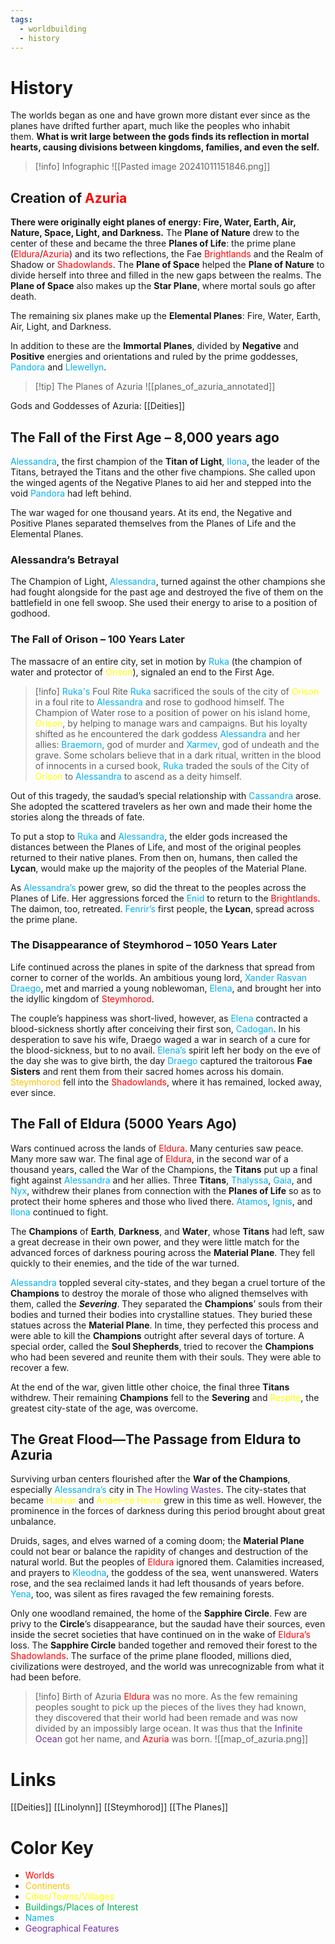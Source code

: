 ```yaml
---
tags:
  - worldbuilding
  - history
---
```

# History

The worlds began as one and have grown more distant ever since as the planes have drifted further apart, much like the peoples who inhabit them. **What is writ large between the gods finds its reflection in mortal hearts, causing divisions between kingdoms, families, and even the self.**

>[!info] Infographic
![[Pasted image 20241011151846.png]]
## Creation of <font color="#ff0000">Azuria</font>

**There were originally eight planes of energy: Fire, Water, Earth, Air, Nature, Space, Light, and Darkness.** The **Plane of Nature** drew to the center of these and became the three **Planes of Life**: the prime plane (<font color="#ff0000">Eldura</font>/<font color="#ff0000">Azuria</font>) and its two reflections, the Fae <font color="#ff0000">Brightlands</font> and the Realm of Shadow or <font color="#ff0000">Shadowlands</font>. The **Plane of Space** helped the **Plane of Nature** to divide herself into three and filled in the new gaps between the realms. The **Plane of Space** also makes up the **Star Plane**, where mortal souls go after death. 

The remaining six planes make up the **Elemental Planes**: Fire, Water, Earth, Air, Light, and Darkness. 

In addition to these are the **Immortal Planes**, divided by **Negative** and **Positive** energies and orientations and ruled by the prime goddesses, <font color="#00b0f0">Pandora</font> and <font color="#00b0f0">Llewellyn</font>. 

>[!tip] The Planes of Azuria
![[planes_of_azuria_annotated]]

Gods and Goddesses of Azuria: [[Deities]]

## The Fall of the First Age – 8,000 years ago

<font color="#00b0f0">Alessandra</font>, the first champion of the **Titan of Light**, <font color="#00b0f0">Ilona</font>, the leader of the Titans, betrayed the Titans and the other five champions. She called upon the winged agents of the Negative Planes to aid her and stepped into the void <font color="#00b0f0">Pandora</font> had left behind.

The war waged for one thousand years. At its end, the Negative and Positive Planes separated themselves from the Planes of Life and the Elemental Planes.  

### Alessandra’s Betrayal

The Champion of Light, <font color="#00b0f0">Alessandra</font>, turned against the other champions she had fought alongside for the past age and destroyed the five of them on the battlefield in one fell swoop. She used their energy to arise to a position of godhood. 

### The Fall of Orison – 100 Years Later 

The massacre of an entire city, set in motion by <font color="#00b0f0">Ruka</font> (the champion of water and protector of <font color="#ffff00">Orison</font>), signaled an end to the First Age.

>[!info] <font color="#00b0f0">Ruka's</font> Foul Rite
<font color="#00b0f0">Ruka</font> sacrificed the souls of the city of <font color="#ffff00">Orison</font> in a foul rite to <font color="#00b0f0">Alessandra</font> and rose to godhood himself. The Champion of Water rose to a position of power on his island home, <font color="#ffff00">Orison</font>, by helping to manage wars and campaigns. But his loyalty shifted as he encountered the dark goddess <font color="#00b0f0">Alessandra</font> and her allies: <font color="#00b0f0">Braemorn</font>, god of murder and <font color="#00b0f0">Xarmev</font>, god of undeath and the grave. Some scholars believe that in a dark ritual, written in the blood of innocents in a cursed book, <font color="#00b0f0">Ruka</font> traded the souls of the City of <font color="#ffff00">Orison</font> to <font color="#00b0f0">Alessandra</font> to ascend as a deity himself. 

Out of this tragedy, the saudad’s special relationship with <font color="#00b0f0">Cassandra</font> arose. She adopted the scattered travelers as her own and made their home the stories along the threads of fate.

To put a stop to <font color="#00b0f0">Ruka</font> and <font color="#00b0f0">Alessandra</font>, the elder gods increased the distances between the Planes of Life, and most of the original peoples returned to their native planes. From then on, humans, then called the **Lycan**, would make up the majority of the peoples of the Material Plane. 

As <font color="#00b0f0">Alessandra’s</font> power grew, so did the threat to the peoples across the Planes of Life. Her aggressions forced the <font color="#00b0f0">Enid</font> to return to the <font color="#ff0000">Brightlands</font>. The daimon, too, retreated. <font color="#00b0f0">Fenrir’s</font> first people, the **Lycan**, spread across the prime plane. 

### The Disappearance of Steymhorod – 1050 Years Later

Life continued across the planes in spite of the darkness that spread from corner to corner of the worlds. An ambitious young lord, <font color="#00b0f0">Xander Rasvan Draego</font>, met and married a young noblewoman, <font color="#00b0f0">Elena</font>, and brought her into the idyllic kingdom of <font color="#ff0000">Steymhorod</font>. 

The couple’s happiness was short-lived, however, as <font color="#00b0f0">Elena</font> contracted a blood-sickness shortly after conceiving their first son, <font color="#00b0f0">Cadogan</font>. In his desperation to save his wife, Draego waged a war in search of a cure for the blood-sickness, but to no avail. <font color="#00b0f0">Elena’s</font> spirit left her body on the eve of the day she was to give birth, the day <font color="#00b0f0">Draego</font> captured the traitorous **Fae Sisters** and rent them from their sacred homes across his domain. <font color="#ffc000">Steymhorod</font> fell into the <font color="#ff0000">Shadowlands</font>, where it has remained, locked away, ever since.

## The Fall of Eldura (5000 Years Ago)

Wars continued across the lands of <font color="#ff0000">Eldura</font>. Many centuries saw peace. Many more saw war. The final age of <font color="#ff0000">Eldura</font>, in the second war of a thousand years, called the War of the Champions, the **Titans** put up a final fight against <font color="#00b0f0">Alessandra</font> and her allies. Three **Titans**, <font color="#00b0f0">Thalyssa</font>, <font color="#00b0f0">Gaia</font>, and <font color="#00b0f0">Nyx</font>, withdrew their planes from connection with the **Planes of Life** so as to protect their home spheres and those who lived there. <font color="#00b0f0">Atamos</font>, <font color="#00b0f0">Ignis</font>, and <font color="#00b0f0">Ilona</font> continued to fight. 

The **Champions** of **Earth**, **Darkness**, and **Water**, whose **Titans** had left, saw a great decrease in their own power, and they were little match for the advanced forces of darkness pouring across the **Material Plane**. They fell quickly to their enemies, and the tide of the war turned. 

<font color="#00b0f0">Alessandra</font> toppled several city-states, and they began a cruel torture of the **Champions** to destroy the morale of those who aligned themselves with them, called the ***Severing***. They separated the **Champions**’ souls from their bodies and turned their bodies into crystalline statues. They buried these statues across the **Material Plane**. In time, they perfected this process and were able to kill the **Champions** outright after several days of torture. A special order, called the **Soul Shepherds**, tried to recover the **Champions** who had been severed and reunite them with their souls. They were able to recover a few. 

At the end of the war, given little other choice, the final three **Titans** withdrew. Their remaining **Champions** fell to the **Severing** and <font color="#ffff00">Respite</font>, the greatest city-state of the age, was overcome.

## The Great Flood—The Passage from Eldura to Azuria

Surviving urban centers flourished after the **War of the Champions**, especially <font color="#00b0f0">Alessandra’s</font> city in T<font color="#7030a0">he Howling Wastes</font>. The city-states that became <font color="#ffff00">Hadvar</font> and <font color="#ffff00">Andel-ce Hevra</font> grew in this time as well. However, the prominence in the forces of darkness during this period brought about great unbalance. 

Druids, sages, and elves warned of a coming doom; the **Material Plane** could not bear or balance the rapidity of changes and destruction of the natural world. But the peoples of <font color="#ff0000">Eldura</font> ignored them. Calamities increased, and prayers to <font color="#00b0f0">Kleodna</font>, the goddess of the sea, went unanswered. Waters rose, and the sea reclaimed lands it had left thousands of years before. <font color="#00b0f0">Yena</font>, too, was silent as fires ravaged the few remaining forests. 

Only one woodland remained, the home of the **Sapphire Circle**. Few are privy to the **Circle**’s disappearance, but the saudad have their sources, even inside the secret societies that have continued on in the wake of <font color="#ff0000">Eldura’s</font> loss. The **Sapphire Circle** banded together and removed their forest to the <font color="#ff0000">Shadowlands</font>. The surface of the prime plane flooded, millions died, civilizations were destroyed, and the world was unrecognizable from what it had been before. 

>[!info] Birth of Azuria
><font color="#ff0000">Eldura</font> was no more. As the few remaining peoples sought to pick up the pieces of the lives they had known, they discovered that their world had been remade and was now divided by an impossibly large ocean. It was thus that the <font color="#7030a0">Infinite Ocean</font> got her name, and <font color="#ff0000">Azuria</font> was born.
![[map_of_azuria.png]]
# Links
[[Deities]]
[[Linolynn]]
[[Steymhorod]]
[[The Planes]]
# Color Key
- <font color="#ff0000">Worlds</font>
- <font color="#ffc000">Continents</font>
- <font color="#ffff00">Cities/Towns/Villages</font>
- <font color="#00b050">Buildings/Places of Interest</font>
- <font color="#00b0f0">Names</font>
- <font color="#7030a0">Geographical Features</font>

